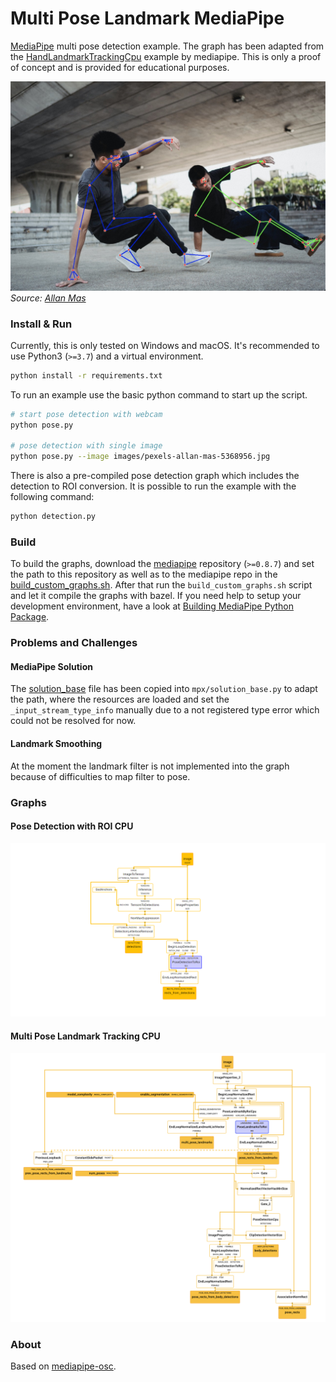# Multi Pose Landmark MediaPipe
[MediaPipe](https://google.github.io/mediapipe/) multi pose detection example. The graph has been adapted from the [HandLandmarkTrackingCpu](https://github.com/google/mediapipe/blob/master/mediapipe/modules/hand_landmark/hand_landmark_tracking_cpu.pbtxt) example by mediapipe. This is only a proof of concept and is provided for educational purposes.

![](images/pexels-allan-mas-5368956-annotated.jpg)
*Source: [Allan Mas](https://www.pexels.com/photo/energetic-asian-men-performing-breakdance-under-elevated-highway-5368956/)*

### Install & Run

Currently, this is only tested on Windows and macOS. It's recommended to use Python3 (`>=3.7`) and a virtual environment.

```bash
python install -r requirements.txt
```

To run an example use the basic python command to start up the script.

```bash
# start pose detection with webcam
python pose.py

# pose detection with single image
python pose.py --image images/pexels-allan-mas-5368956.jpg
```

There is also a pre-compiled pose detection graph which includes the detection to ROI conversion. It is possible to run the example with the following command:

```bash
python detection.py
```

### Build

To build the graphs, download the [mediapipe](https://github.com/google/mediapipe) repository (`>=0.8.7`) and set the path to this repository as well as to the mediapipe repo in the [build_custom_graphs.sh](build_custom_graphs.sh). After that run the `build_custom_graphs.sh` script and let it compile the graphs with bazel. If you need help to setup your development environment, have a look at [Building MediaPipe Python Package](https://google.github.io/mediapipe/getting_started/python.html).


### Problems and Challenges

#### MediaPipe Solution
The [solution_base](https://github.com/cansik/multi-pose-mediapipe/blob/main/mpx/solution_base.py#L393-L401) file has been copied into `mpx/solution_base.py` to adapt the path, where the resources are loaded and set the `_input_stream_type_info` manually due to a not registered type error which could not be resolved for now.

#### Landmark Smoothing
At the moment the landmark filter is not implemented into the graph because of difficulties to map filter to pose.

### Graphs

#### Pose Detection with ROI CPU

![](graphs/pose_detection/pose_detection_with_roi_cpu.png)

#### Multi Pose Landmark Tracking CPU

![](graphs/pose_landmark/pose_landmark_tracking_cpu.png)

### About
Based on [mediapipe-osc](https://github.com/cansik/mediapipe-osc/).
